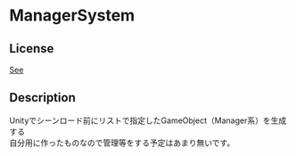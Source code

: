 # ManagerSystem

## License
[See](/LICENSE.md)

## Description
Unityでシーンロード前にリストで指定したGameObject（Manager系）を生成する<br>
自分用に作ったものなので管理等をする予定はあまり無いです。<br>

